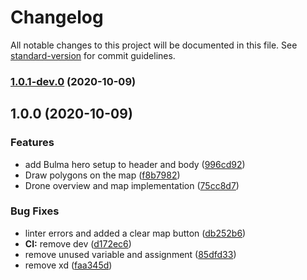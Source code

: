 # Changelog

All notable changes to this project will be documented in this file. See [standard-version](https://github.com/conventional-changelog/standard-version) for commit guidelines.

### [1.0.1-dev.0](https://github.com/HCI901E20/Frontend/compare/v1.0.0...v1.0.1-dev.0) (2020-10-09)

## 1.0.0 (2020-10-09)


### Features

* add Bulma hero setup to header and body ([996cd92](https://github.com/HCI901E20/Frontend/commit/996cd925ced019e966dfc3770451b26e3ed4cd4f))
* Draw polygons on the map ([f8b7982](https://github.com/HCI901E20/Frontend/commit/f8b798290b681a6762b6a25a4059935a6ce2bfe9))
* Drone overview and map implementation ([75cc8d7](https://github.com/HCI901E20/Frontend/commit/75cc8d70c287faa7b0e96039ff3f620d7048383d))


### Bug Fixes

* linter errors and added a clear map button ([db252b6](https://github.com/HCI901E20/Frontend/commit/db252b607074724fc63e00b61673004b9b325ac5))
* **CI:** remove dev ([d172ec6](https://github.com/HCI901E20/Frontend/commit/d172ec6a2b9812afdd865559a72c19a54b36a50a))
* remove unused variable and assignment ([85dfd33](https://github.com/HCI901E20/Frontend/commit/85dfd338764d1a42a4723b184f617a2f6690ff60))
* remove xd ([faa345d](https://github.com/HCI901E20/Frontend/commit/faa345dd38abf96ec7195634aeab5a141369b151))
